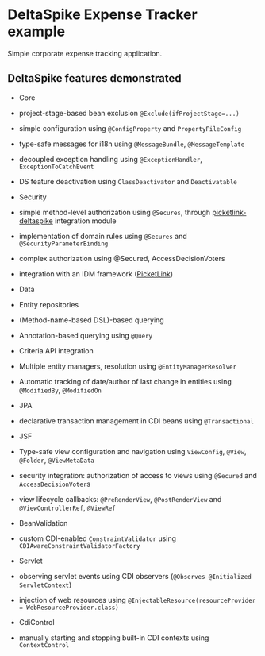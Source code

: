 DeltaSpike Expense Tracker example
==================================

Simple corporate expense tracking application.

## DeltaSpike features demonstrated
* Core
 * project-stage-based bean exclusion `@Exclude(ifProjectStage=...)`
 * simple configuration using `@ConfigProperty` and `PropertyFileConfig`
 * type-safe messages for i18n using `@MessageBundle`, `@MessageTemplate`
 * decoupled exception handling using `@ExceptionHandler`, `ExceptionToCatchEvent`
 * DS feature deactivation using `ClassDeactivator` and `Deactivatable`

* Security
 * simple method-level authorization using `@Secures`, through [picketlink-deltaspike](https://github.com/picketlink/picketlink/tree/master/modules/deltaspike) integration module
 * implementation of domain rules using `@Secures` and `@SecurityParameterBinding`
 * complex authorization using @Secured, AccessDecisionVoters
 * integration with an IDM framework ([PicketLink](https://github.com/picketlink))

* Data 
 * Entity repositories
  * (Method-name-based DSL)-based querying
  * Annotation-based querying using `@Query`
  * Criteria API integration
  * Multiple entity managers, resolution using `@EntityManagerResolver`
 * Automatic tracking of date/author of last change in entities using `@ModifiedBy`, `@ModifiedOn`
 
* JPA
 * declarative transaction management in CDI beans using `@Transactional`

* JSF
 * Type-safe view configuration and navigation using `ViewConfig`, `@View`, `@Folder`, `@ViewMetaData`
 * security integration: authorization of access to views using `@Secured` and `AccessDecisionVoter`s
 * view lifecycle callbacks: `@PreRenderView`, `@PostRenderView` and `@ViewControllerRef`, `@ViewRef`

* BeanValidation
 * custom CDI-enabled `ConstraintValidator` using `CDIAwareConstraintValidatorFactory`

* Servlet
 * observing servlet events using CDI observers (`@Observes @Initialized ServletContext`)
 * injection of web resources using `@InjectableResource(resourceProvider = WebResourceProvider.class)`

* CdiControl
 * manually starting and stopping built-in CDI contexts using `ContextControl`
